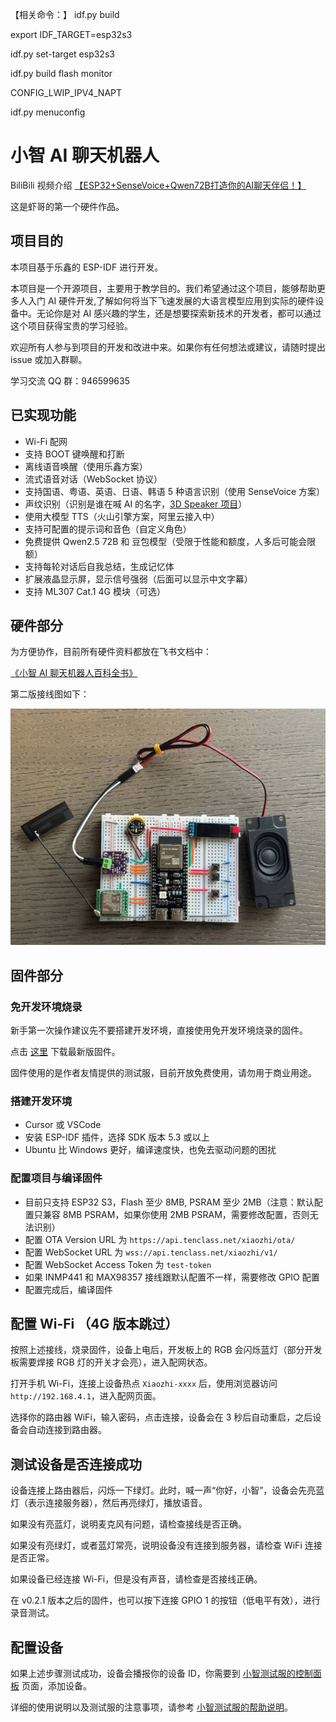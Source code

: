 【相关命令：】
idf.py build

export IDF_TARGET=esp32s3

idf.py set-target esp32s3

idf.py build flash monitor

CONFIG_LWIP_IPV4_NAPT

idf.py menuconfig



# 小智 AI 聊天机器人

BiliBili 视频介绍 [【ESP32+SenseVoice+Qwen72B打造你的AI聊天伴侣！】](https://www.bilibili.com/video/BV11msTenEH3/?share_source=copy_web&vd_source=ee1aafe19d6e60cf22e60a93881faeba)

这是虾哥的第一个硬件作品。

## 项目目的

本项目基于乐鑫的 ESP-IDF 进行开发。

本项目是一个开源项目，主要用于教学目的。我们希望通过这个项目，能够帮助更多人入门 AI 硬件开发,了解如何将当下飞速发展的大语言模型应用到实际的硬件设备中。无论你是对 AI 感兴趣的学生，还是想要探索新技术的开发者，都可以通过这个项目获得宝贵的学习经验。

欢迎所有人参与到项目的开发和改进中来。如果你有任何想法或建议，请随时提出 issue 或加入群聊。

学习交流 QQ 群：946599635

## 已实现功能

- Wi-Fi 配网
- 支持 BOOT 键唤醒和打断
- 离线语音唤醒（使用乐鑫方案）
- 流式语音对话（WebSocket 协议）
- 支持国语、粤语、英语、日语、韩语 5 种语言识别（使用 SenseVoice 方案）
- 声纹识别（识别是谁在喊 AI 的名字，[3D Speaker 项目](https://github.com/modelscope/3D-Speaker)）
- 使用大模型 TTS（火山引擎方案，阿里云接入中）
- 支持可配置的提示词和音色（自定义角色）
- 免费提供 Qwen2.5 72B 和 豆包模型（受限于性能和额度，人多后可能会限额）
- 支持每轮对话后自我总结，生成记忆体
- 扩展液晶显示屏，显示信号强弱（后面可以显示中文字幕）
- 支持 ML307 Cat.1 4G 模块（可选）

## 硬件部分

为方便协作，目前所有硬件资料都放在飞书文档中：

[《小智 AI 聊天机器人百科全书》](https://ccnphfhqs21z.feishu.cn/wiki/F5krwD16viZoF0kKkvDcrZNYnhb?from=from_copylink)

第二版接线图如下：

![第二版接线图](docs/wiring2.jpg)

## 固件部分

### 免开发环境烧录

新手第一次操作建议先不要搭建开发环境，直接使用免开发环境烧录的固件。

点击 [这里](https://github.com/78/xiaozhi-esp32/releases) 下载最新版固件。

固件使用的是作者友情提供的测试服，目前开放免费使用，请勿用于商业用途。

### 搭建开发环境

- Cursor 或 VSCode
- 安装 ESP-IDF 插件，选择 SDK 版本 5.3 或以上
- Ubuntu 比 Windows 更好，编译速度快，也免去驱动问题的困扰

### 配置项目与编译固件

- 目前只支持 ESP32 S3，Flash 至少 8MB, PSRAM 至少 2MB（注意：默认配置只兼容 8MB PSRAM，如果你使用 2MB PSRAM，需要修改配置，否则无法识别）
- 配置 OTA Version URL 为 `https://api.tenclass.net/xiaozhi/ota/`
- 配置 WebSocket URL 为 `wss://api.tenclass.net/xiaozhi/v1/`
- 配置 WebSocket Access Token 为 `test-token`
- 如果 INMP441 和 MAX98357 接线跟默认配置不一样，需要修改 GPIO 配置
- 配置完成后，编译固件


## 配置 Wi-Fi （4G 版本跳过）

按照上述接线，烧录固件，设备上电后，开发板上的 RGB 会闪烁蓝灯（部分开发板需要焊接 RGB 灯的开关才会亮），进入配网状态。

打开手机 Wi-Fi，连接上设备热点 `Xiaozhi-xxxx` 后，使用浏览器访问 `http://192.168.4.1`，进入配网页面。

选择你的路由器 WiFi，输入密码，点击连接，设备会在 3 秒后自动重启，之后设备会自动连接到路由器。

## 测试设备是否连接成功

设备连接上路由器后，闪烁一下绿灯。此时，喊一声“你好，小智”，设备会先亮蓝灯（表示连接服务器），然后再亮绿灯，播放语音。

如果没有亮蓝灯，说明麦克风有问题，请检查接线是否正确。

如果没有亮绿灯，或者蓝灯常亮，说明设备没有连接到服务器，请检查 WiFi 连接是否正常。

如果设备已经连接 Wi-Fi，但是没有声音，请检查是否接线正确。

在 v0.2.1 版本之后的固件，也可以按下连接 GPIO 1 的按钮（低电平有效），进行录音测试。

## 配置设备

如果上述步骤测试成功，设备会播报你的设备 ID，你需要到 [小智测试服的控制面板](https://xiaozhi.tenclass.net/) 页面，添加设备。

详细的使用说明以及测试服的注意事项，请参考 [小智测试服的帮助说明](https://xiaozhi.tenclass.net/help)。


